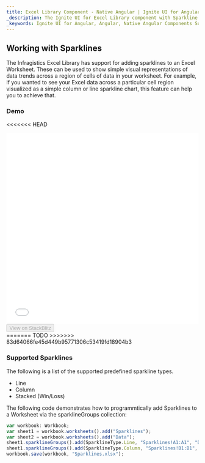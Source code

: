 ```yaml
---
title: Excel Library Component - Native Angular | Ignite UI for Angular
_description: The Ignite UI for Excel Library component with Sparkline support.
_keywords: Ignite UI for Angular, Angular, Native Angular Components Suite, Native Angular Controls, Native Angular Components, Native Angular Components Library, Angular Excel Library, Angular Excel Library Example, Angular Excel Library Component, Angular Excel Engine, Sparkline
---
```


## Working with Sparklines

The Infragistics Excel Library has support for adding sparklines to an Excel Worksheet. These can be used to show simple visual representations of data trends across a region of cells of data in your worksheet. For example, if you wanted to see your Excel data across a particular cell region visualized as a simple column or line sparkline chart, this feature can help you to achieve that.

### Demo

<<<<<<< HEAD
<div class="sample-container" style="height: 500px">
    <iframe id="excel-library-overview-sample-iframe" 
	src='{environment:demosBaseUrl}/excel-library/working-with-sparklines' 
	width="100%" height="100%" seamless frameBorder="0" onload="onSampleIframeContentLoaded(this);"></iframe>
</div>
<div>
    <button data-localize="stackblitz" disabled class="stackblitz-btn" data-iframe-id="excel-library-working-with-sparklines-iframe" data-demos-base-url="{environment:demosBaseUrl}">View on StackBlitz
    </button> 
</div> 
=======
TODO
>>>>>>> 83d64066fe45d449b95771306c53419fd18904b3

<div class="divider--half"></div>

### Supported Sparklines

The following is a list of the supported predefined sparkline types.

-   Line
-   Column
-   Stacked (Win/Loss)

The following code demonstrates how to programmtically add Sparklines to a Worksheet via the sparklineGroups collection:

```typescript
var workbook: Workbook;
var sheet1 = workbook.worksheets().add("Sparklines");
var sheet2 = workbook.worksheets().add("Data");
sheet1.sparklineGroups().add(SparklineType.Line, "Sparklines!A1:A1", "Data!A2:A11"); 
sheet1.sparklineGroups().add(SparklineType.Column, "Sparklines!B1:B1", "Data!A2:A11"); 
workbook.save(workbook, "Sparklines.xlsx");
```

